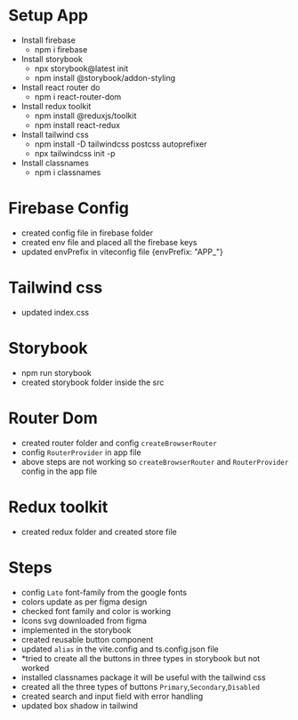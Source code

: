 # Setup App

- Install firebase
  - npm i firebase
- Install storybook
  - npx storybook@latest init
  - npm install @storybook/addon-styling
- Install react router do
  - npm i react-router-dom
- Install redux toolkit
  - npm install @reduxjs/toolkit
  - npm install react-redux
- Install tailwind css
  - npm install -D tailwindcss postcss autoprefixer
  - npx tailwindcss init -p
- Install classnames
  - npm i classnames

# Firebase Config

- created config file in firebase folder
- created env file and placed all the firebase keys
- updated envPrefix in viteconfig file {envPrefix: "APP\_"}

# Tailwind css

- updated index.css

# Storybook

- npm run storybook
- created storybook folder inside the src

# Router Dom

- created router folder and config `createBrowserRouter`
- config `RouterProvider` in app file
- above steps are not working so `createBrowserRouter` and `RouterProvider` config in the app file

# Redux toolkit

- created redux folder and created store file

# Steps

- config `Lato` font-family from the google fonts
- colors update as per figma design
- checked font family and color is working
- Icons svg downloaded from figma
- implemented in the storybook
- created reusable button component
- updated `alias` in the vite.config and ts.config.json file
- \*tried to create all the buttons in three types in storybook but not worked
- installed classnames package it will be useful with the tailwind css
- created all the three types of buttons `Primary`,`Secondary`,`Disabled`
- created search and input field with error handling
- updated box shadow in tailwind
